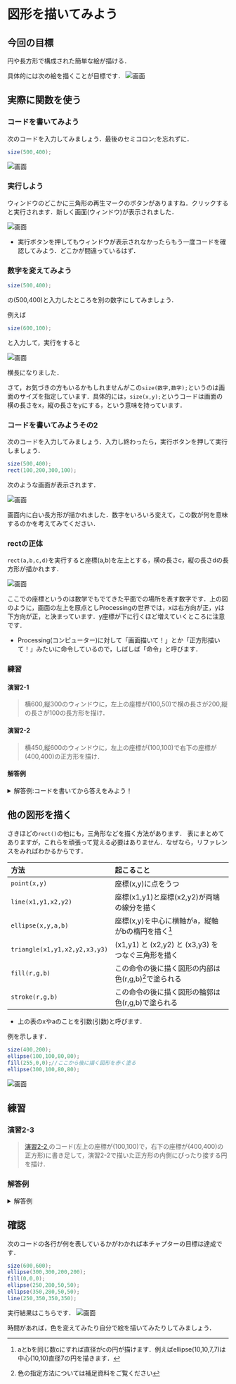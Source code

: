 # 図形を描いてみよう

## 今回の目標
円や長方形で構成された簡単な絵が描ける．

具体的には次の絵を描くことが目標です．
![画面](img/fig3-6.png "Processingの画面")

## 実際に関数を使う

### コードを書いてみよう 
次のコードを入力してみましょう．最後のセミコロン;を忘れずに．

```java
size(500,400);
```

![画面](img/fig2-1.png "Processingの画面")



### 実行しよう
ウィンドウのどこかに三角形の再生マークのボタンがありますね．クリックすると実行されます．新しく画面(ウィンドウ)が表示されました．

![画面](img/fig2-2.png "実行してでてきた画面")

- 実行ボタンを押してもウィンドウが表示されなかったらもう一度コードを確認してみよう．どこかが間違っているはず．


### 数字を変えてみよう
```java
size(500,400);
```
の(500,400)と入力したところを別の数字にしてみましょう．

例えば
```java
size(600,100);
```
と入力して，実行をすると

![画面](img/fig2-3.png "実行してでてきた画面")

横長になりました．

さて，お気づきの方もいるかもしれませんがこの```size(数字,数字);```というのは画面のサイズを指定しています．具体的には，```size(x,y);```というコードは画面の横の長さをx，縦の長さをyにする，という意味を持っています．

### コードを書いてみようその2
次のコードを入力してみましょう．入力し終わったら，実行ボタンを押して実行しましょう．

```java
size(500,400);
rect(100,200,300,100);
```

次のような画面が表示されます．

![画面](img/fig2-4.png "実行してでてきた画面")

画面内に白い長方形が描かれました．数字をいろいろ変えて，この数が何を意味するのかを考えてみてください．


### rectの正体
```rect(a,b,c,d)```を実行すると座標(a,b)を左上とする，横の長さc，縦の長さdの長方形が描かれます．

![画面](img/fig2-5.svg "実行してでてきた画面")

ここでの座標というのは数学でもでてきた平面での場所を表す数字です．上の図のように，画面の左上を原点としProcessingの世界では，xは右方向が正，yは下方向が正，と決まっています．y座標が下に行くほど増えていくところに注意です．
- Processing(コンピューター)に対して「画面描いて！」とか「正方形描いて！」みたいに命令しているので，しばしば「命令」と呼びます．


### 練習
#### 演習2-1
>横600,縦300のウィンドウに，左上の座標が(100,50)で横の長さが200,縦の長さが100の長方形を描け．
#### 演習2-2
>横450,縦600のウィンドウに，左上の座標が(100,100)で右下の座標が(400,400)の正方形を描け．


#### 解答例
<details><summary>解答例:コードを書いてから答えをみよう！</summary><div>
演習2-1

```java:演習2-1
size(600,300);
rect(100,50,200,100);
```
演習2-2：```rect(a,b,c,d)```のc,dは座標ではなく辺の長さです．辺の長さは400-100=300なので，cとdは300にする必要があります．

```java:演習2-2
size(450,600);
rect(100,100,300,300);
```
</div></details>


## 他の図形を描く
さきほどの```rect()```の他にも，三角形などを描く方法があります．
表にまとめてありますが，これらを頑張って覚える必要はありません．なぜなら，リファレンスをみればわかるからです．

| 方法 | 起こること | 
| :- | :- |
| ```point(x,y)```| 座標(x,y)に点をうつ |
| ```line(x1,y1,x2,y2)``` | 座標(x1,y1)と座標(x2,y2)が両端の線分を描く |
| ```ellipse(x,y,a,b)``` | 座標(x,y)を中心に横軸がa，縦軸がbの楕円を描く[^1] |
| ```triangle(x1,y1,x2,y2,x3,y3)``` | (x1,y1) と (x2,y2) と (x3,y3) をつなぐ三角形を描く|
| ```fill(r,g,b)``` | この命令の後に描く図形の内部は色(r,g,b)[^2]で塗られる |
| ```stroke(r,g,b)``` | この命令の後に描く図形の輪郭は色(r,g,b)で塗られる |

- 上の表のxやaのことを引数(引数)と呼びます．

[^1]:aとbを同じ数cにすれば直径がcの円が描けます．例えばellipse(10,10,7,7)は中心(10,10)直径7の円を描きます．

[^2]:色の指定方法については補足資料をご覧ください

例を示します．

```java
size(400,200);
ellipse(100,100,80,80);
fill(255,0,0);//ここから後に描く図形を赤く塗る
ellipse(300,100,80,80);
```

![画面](img/fig2-6.png "実行してでてきた画面")


## 練習

### 演習2-3
>[ 演習2-2 ]( #演習2-2 )のコード(左上の座標が(100,100)で，右下の座標が(400,400)の正方形)に書き足して，演習2-2で描いた正方形の内側にぴったり接する円を描け．

### 解答例
<details><summary>解答例</summary><div>
演習2-3：正方形の真ん中の座標は(250,250)で，一辺が300なので，中心(250,250)直径300の円を描けば良い

```java:演習2-3
size(450,600);
rect(100,100,300,300);
ellipse(250,250,300,300);
```
</div></details>


## 確認
次のコードの各行が何を表しているかがわかれば本チャプターの目標は達成です．

```java
size(600,600);
ellipse(300,300,200,200);
fill(0,0,0);
ellipse(250,280,50,50);
ellipse(350,280,50,50);
line(250,350,350,350);
```
実行結果はこちらです．
![画面](img/fig3-6.png "Processingの画面")

時間があれば，色を変えてみたり自分で絵を描いてみたりしてみましょう．